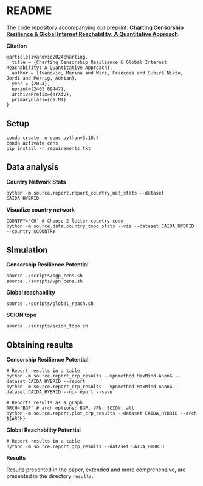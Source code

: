 # README

The code repository accompanying our preprint: [**Charting Censorship Resilience & Global Internet Reachability: A Quantitative Approach**](https://arxiv.org/abs/2403.09447).

**Citation**

```
@article{ivanovic2024charting,
  title = {Charting Censorship Resilience & Global Internet Reachability: A Quantitative Approach},
  author = {Ivanović, Marina and Wirz, François and Subirà Nieto, Jordi and Perrig, Adrian},
  year = {2024},
  eprint={2403.09447},
  archivePrefix={arXiv},
  primaryClass={cs.NI}
}
```

## Setup

```shell
conda create -n cens python=3.10.4
conda activate cens
pip install -r requirements.txt
```

## Data analysis

**Country Network Stats**

```shell
python -m source.report.report_country_net_stats --dataset CAIDA_HYBRID
```

**Visualize country network**

```shell
COUNTRY='CH' # Choose 2-letter country code
python -m source.data.country_topo_stats --vis --dataset CAIDA_HYBRID --country $COUNTRY
```

## Simulation

**Censorship Resilience Potential**

```shell
source ./scripts/bgp_cens.sh
source ./scripts/vpn_cens.sh
```

**Global reachability**

```shell
source ./scripts/global_reach.sh
```

**SCION topo**

```shell
source ./scripts/scion_topo.sh
```

## Obtaining results

**Censorship Resilience Potential** 

```shell
# Report results in a table
python -m source.report_crp_results --vpnmethod MaxMind-AnonG --dataset CAIDA_HYBRID --report
python -m source.report_crp_results --vpnmethod MaxMind-AnonG --dataset CAIDA_HYBRID --no-report --save

# Reports results as a graph
ARCH='BGP' # arch options: BGP, VPN, SCION, all
python -m source.report.plot_crp_results --dataset CAIDA_HYBRID --arch ${ARCH}
```

**Global Reachability Potential**

```shell
# Report results in a table
python -m source.report_grp_results --dataset CAIDA_HYBRID
```

**Results**

Results presented in the paper, extended and more comprehensive, are presented in the directory ```results```.
